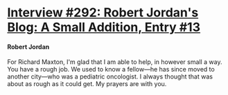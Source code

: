 # [Interview #292: Robert Jordan's Blog: A Small Addition, Entry #13](https://www.theoryland.com/intvmain.php?i=292#13)

#### Robert Jordan

For Richard Maxton, I'm glad that I am able to help, in however small a way. You have a rough job. We used to know a fellow—he has since moved to another city—who was a pediatric oncologist. I always thought that was about as rough as it could get. My prayers are with you.

